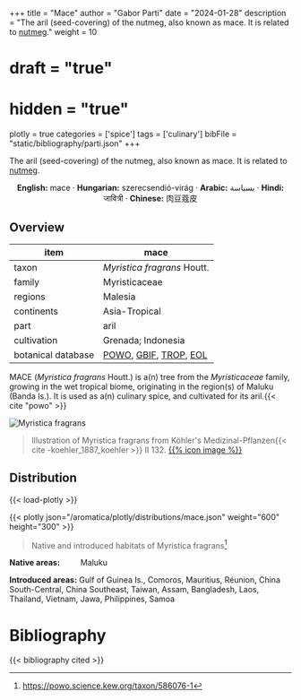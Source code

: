 +++
title = "Mace"
author = "Gabor Parti"
date = "2024-01-28"
description = "The aril (seed-covering) of the nutmeg, also known as mace. It is related to [nutmeg](../items/nutmeg)."
weight = 10
# draft = "true"
# hidden = "true"
plotly = true
categories = ['spice']
tags = ['culinary']
bibFile = "static/bibliography/parti.json"
+++

The aril (seed-covering) of the nutmeg, also known as mace. It is related to [nutmeg](../items/nutmeg).

[<i class="fab fa-wikipedia-w"></i>](https://en.wikipedia.org/wiki/Nutmeg)

<center>

**English:** mace · **Hungarian:** szerecsendió-virág · **Arabic:** <span class="arabic-text" dir="rtl">بسباسة</span> · **Hindi:** <span class="devanagari-text">जावित्री</span> · **Chinese:** <span class="traditional-chinese-text">肉豆蔻皮</span>

</center>

## Overview

|       item       |                                                                                       mace                                                                                       |
|------------------|----------------------------------------------------------------------------------------------------------------------------------------------------------------------------------|
|       taxon      |                                                                            *Myristica fragrans* Houtt.                                                                           |
|      family      |                                                                                   Myristicaceae                                                                                  |
|      regions     |                                                                                      Malesia                                                                                     |
|    continents    |                                                                                   Asia-Tropical                                                                                  |
|       part       |                                                                                       aril                                                                                       |
|    cultivation   |                                                                                Grenada; Indonesia                                                                                |
|botanical database|[POWO](https://powo.science.kew.org/taxon/586076-1), [GBIF](https://www.gbif.org/species/5406817), [TROP](https://tropicos.org/name/21800077), [EOL](https://eol.org/pages/596922)|

MACE (*Myristica fragrans* Houtt.) is a(n) tree from the *Myristicaceae* family, growing in the wet tropical biome, originating in the region(s) of Maluku (Banda Is.). It is used as a(n) culinary spice, and cultivated for its aril.{{< cite "powo" >}}

![Myristica fragrans](/images/illustrations/mace.png?width=40rem "Illustration of Myristica fragrans from Köhler's Medizinal-Pflanzen")

>Illustration of Myristica fragrans from Köhler's Medizinal-Pflanzen{{< cite -koehler_1887_koehler >}} II 132. [{{% icon image %}}](https://www.biodiversitylibrary.org/item/10837#page/609/mode/1up)

## Distribution

{{< load-plotly >}}

{{< plotly json="/aromatica/plotly/distributions/mace.json" weight="600" height="300" >}}

>Native and introduced habitats of Myristica fragrans[^powo]

[^powo]: https://powo.science.kew.org/taxon/586076-1

<p style="text-align:left;">

**Native areas:** &ensp; &ensp; &ensp; Maluku

**Introduced areas:** Gulf of Guinea Is., Comoros, Mauritius, Réunion, China South-Central, China Southeast, Taiwan, Assam, Bangladesh, Laos, Thailand, Vietnam, Jawa, Philippines, Samoa

</p>



# Bibliography

{{< bibliography cited >}}

